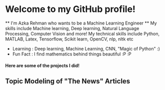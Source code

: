 # Welcome to my GitHub profile!
** I'm Azka Rehman who wants to be a Machine Learning Engineer **
My skills include Machine learning, Deep learning, Natural Language Processing, Computer Vision and more!
My technical skills include Python, MATLAB, Latex, Tensorflow, Scikit learn, OpenCV, nlp, nltk etc


- Learning : Deep learning, Machine Learning, CNN, "Magic of Python" :)
- Fun Fact : I find mathematics behind things beautiful :P :P


#### Here are some of the projects I did!

## Topic Modeling of "The News" Articles
